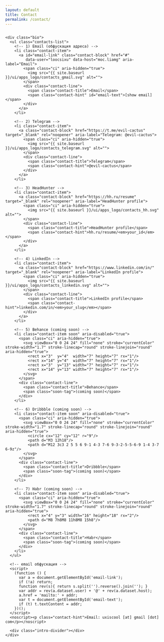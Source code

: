 ```yaml
---
layout: default
title: Contact
permalink: /contact/
---
```


<div class="container">
  <!-- Page-scoped styles: только для этой страницы -->
  <style>
    /* Липкий футер только здесь (и fallback-класс ниже) */
    body:has(#contact-page) { min-height: 100dvh; display: flex; flex-direction: column; }
    body:has(#contact-page) > main { flex: 1 0 auto; }
    body.page-contact-flex { min-height: 100dvh; display: flex; flex-direction: column; }
    body.page-contact-flex > main { flex: 1 0 auto; }

    /* Список контактов — базовая сетка */
    #contact-page .contacts-list {
      --contact-link-color:#e2e5e7;
      --stagger: 90ms;                /* шаг задержки по элементам */
      list-style:none; margin:0; padding:0;
      display:grid; gap:14px;
    }

    /* Анимация: пока размыто — полностью прозрачно; потом быстро проявляется */
    #contact-page .contact-item {
      display:grid; grid-template-columns:32px 1fr; align-items:center; column-gap:14px;

      opacity:0; transform:translateY(8px); filter:blur(12px);
      animation: ci-in .66s cubic-bezier(.19,1,.22,1) both;
    }
    @keyframes ci-in {
      0%   { opacity: 0; filter: blur(14px); transform: translateY(8px); }
      60%  { opacity: 0; filter: blur(6px);  transform: translateY(4px); }
      100% { opacity: 1; filter: blur(0);    transform: none; }
    }

    /* Стагер построчно */
    #contact-page .contact-item:nth-child(1)  { animation-delay: calc(var(--stagger) * 0); }
    #contact-page .contact-item:nth-child(2)  { animation-delay: calc(var(--stagger) * 1); }
    #contact-page .contact-item:nth-child(3)  { animation-delay: calc(var(--stagger) * 2); }
    #contact-page .contact-item:nth-child(4)  { animation-delay: calc(var(--stagger) * 3); }
    #contact-page .contact-item:nth-child(5)  { animation-delay: calc(var(--stagger) * 4); }
    #contact-page .contact-item:nth-child(6)  { animation-delay: calc(var(--stagger) * 5); }
    #contact-page .contact-item:nth-child(7)  { animation-delay: calc(var(--stagger) * 6); }
    #contact-page .contact-item:nth-child(8)  { animation-delay: calc(var(--stagger) * 7); }
    #contact-page .contact-item:nth-child(9)  { animation-delay: calc(var(--stagger) * 8); }
    #contact-page .contact-item:nth-child(10) { animation-delay: calc(var(--stagger) * 9); }
    #contact-page .contact-item:nth-child(11) { animation-delay: calc(var(--stagger) * 10); }
    #contact-page .contact-item:nth-child(12) { animation-delay: calc(var(--stagger) * 11); }

    /* Кликабельно вся строка (иконка+текст) */
    #contact-page .contact-block {
      display: contents;                   /* <a> охватывает обе колонки */
      color: var(--contact-link-color); text-decoration: none;
    }
    #contact-page .contact-block:where(:hover,:focus,:active,:visited) {
      color: var(--contact-link-color); text-decoration: none;
    }
    #contact-page .contact-item:has(.contact-block:focus-visible) {
      outline:2px solid #ff9900; outline-offset:2px; border-radius:8px;
    }

    /* Иконки */
    #contact-page .ci, #contact-page .ci img, #contact-page .ci svg {
      width:32px; height:32px; display:block;
    }
    #contact-page .ci { display:inline-flex; align-items:center; justify-content:center; }

    /* Текст — без переносов на широких, с переносами на узких */
    #contact-page .contact-line { display:flex; align-items:baseline; gap:8px; flex-wrap:nowrap; min-width:0; }
    #contact-page .contact-title, #contact-page .contact-hint { white-space:nowrap; }
    #contact-page .contact-hint { color:#b7c1cc; font-size:.95rem; opacity:.96; }
    @media (max-width:640px){
      #contact-page .contact-line { flex-wrap:wrap; }
      #contact-page .contact-title, #contact-page .contact-hint { white-space:normal; }
    }

    /* Coming soon */
    #contact-page .contact-item.soon { opacity:.55; }
    #contact-page .contact-item.soon .soon-tag { font-size:.95rem; color:#b7c1cc; }

    /* Уважение к prefers-reduced-motion */
    @media (prefers-reduced-motion: reduce){
      #contact-page .contact-item { animation:none !important; opacity:1; transform:none; filter:none; }
    }
  </style>

  <section id="contact-page" class="contacts-section">
    <!-- Заголовок убран по твоей просьбе -->

    <div class="bio">
      <ul class="contacts-list">
        <!-- 1) Email (обфускация адреса) -->
        <li class="contact-item">
          <a id="email-link" class="contact-block" href="#"
             data-user="loocsixu" data-host="moc.liamg" aria-label="Email">
            <span class="ci" aria-hidden="true">
              <img src="{{ site.baseurl }}/ui/apps_logo/contacts_gmail.svg" alt="">
            </span>
            <div class="contact-line">
              <span class="contact-title">Email</span>
              <span class="contact-hint" id="email-text">[show email]</span>
            </div>
          </a>
        </li>

        <!-- 2) Telegram -->
        <li class="contact-item">
          <a class="contact-block" href="https://t.me/evil-cactus" target="_blank" rel="noopener" aria-label="Telegram: @evil-cactus">
            <span class="ci" aria-hidden="true">
              <img src="{{ site.baseurl }}/ui/apps_logo/contacts_telegram.svg" alt="">
            </span>
            <div class="contact-line">
              <span class="contact-title">Telegram</span>
              <span class="contact-hint">@evil-cactus</span>
            </div>
          </a>
        </li>

        <!-- 3) HeadHunter -->
        <li class="contact-item">
          <a class="contact-block" href="https://hh.ru/resume" target="_blank" rel="noopener" aria-label="HeadHunter profile">
            <span class="ci" aria-hidden="true">
              <img src="{{ site.baseurl }}/ui/apps_logo/contacts_hh.svg" alt="">
            </span>
            <div class="contact-line">
              <span class="contact-title">HeadHunter profile</span>
              <span class="contact-hint">hh.ru/resume/<em>your_id</em></span>
            </div>
          </a>
        </li>

        <!-- 4) LinkedIn -->
        <li class="contact-item">
          <a class="contact-block" href="https://www.linkedin.com/in/" target="_blank" rel="noopener" aria-label="LinkedIn profile">
            <span class="ci" aria-hidden="true">
              <img src="{{ site.baseurl }}/ui/apps_logo/contacts_linkedin.svg" alt="">
            </span>
            <div class="contact-line">
              <span class="contact-title">LinkedIn profile</span>
              <span class="contact-hint">linkedin.com/in/<em>your_slug</em></span>
            </div>
          </a>
        </li>

        <!-- 5) Behance (coming soon) -->
        <li class="contact-item soon" aria-disabled="true">
          <span class="ci" aria-hidden="true">
            <svg viewBox="0 0 24 24" fill="none" stroke="currentColor" stroke-width="1.7" stroke-linecap="round" stroke-linejoin="round" aria-hidden="true">
              <rect x="3"  y="4"  width="7" height="7" rx="1"/>
              <rect x="14" y="4"  width="7" height="7" rx="1"/>
              <rect x="3"  y="13" width="7" height="7" rx="1"/>
              <rect x="14" y="13" width="7" height="7" rx="1"/>
            </svg>
          </span>
          <div class="contact-line">
            <span class="contact-title">Behance</span>
            <span class="soon-tag">(coming soon)</span>
          </div>
        </li>

        <!-- 6) Dribbble (coming soon) -->
        <li class="contact-item soon" aria-disabled="true">
          <span class="ci" aria-hidden="true">
            <svg viewBox="0 0 24 24" fill="none" stroke="currentColor" stroke-width="1.7" stroke-linecap="round" stroke-linejoin="round" aria-hidden="true">
              <circle cx="12" cy="12" r="9"/>
              <path d="M3 12h18"/>
              <path d="M12 3c3 2 5 5 6 9-1 4-3 7-6 9-3-2-5-5-6-9 1-4 3-7 6-9z"/>
            </svg>
          </span>
          <div class="contact-line">
            <span class="contact-title">Dribbble</span>
            <span class="soon-tag">(coming soon)</span>
          </div>
        </li>

        <!-- 7) Habr (coming soon) -->
        <li class="contact-item soon" aria-disabled="true">
          <span class="ci" aria-hidden="true">
            <svg viewBox="0 0 24 24" fill="none" stroke="currentColor" stroke-width="1.7" stroke-linecap="round" stroke-linejoin="round" aria-hidden="true">
              <rect x="4" y="3" width="16" height="18" rx="2"/>
              <path d="M8 7h8M8 11h8M8 15h8"/>
            </svg>
          </span>
          <div class="contact-line">
            <span class="contact-title">Habr</span>
            <span class="soon-tag">(coming soon)</span>
          </div>
        </li>
      </ul>

      <!-- email обфускация -->
      <script>
        (function () {
          var a = document.getElementById('email-link');
          if (!a) return;
          function rev(s){ return s.split('').reverse().join(''); }
          var addr = rev(a.dataset.user) + '@' + rev(a.dataset.host);
          a.href = 'mailto:' + addr;
          var t = document.getElementById('email-text');
          if (t) t.textContent = addr;
        })();
      </script>
      <noscript><p class="contact-hint">Email: uxiscool [at] gmail [dot] com</p></noscript>

      <div class="intro-divider"></div>
    </div>
  </section>
</div>

<!-- Fallback: если браузер не понимает :has(), добавим класс на body -->
<script>
  if (!CSS.supports('selector(body:has(#contact-page))')) {
    document.body.classList.add('page-contact-flex');
  }
</script>
